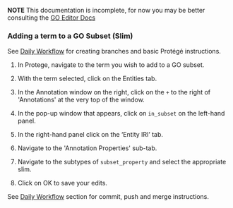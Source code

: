 **NOTE** This documentation is incomplete, for now you may be better consulting the [GO Editor Docs](https://wiki.geneontology.org/index.php/Ontology_Editing_Guide)

### Adding a term to a GO Subset (Slim)

See [Daily Workflow](http://ontology-development-kit.readthedocs.io/en/latest/index.html#daily-workflow) for creating branches and basic Protégé instructions. 

1. In Protege, navigate to the term you wish to add to a GO subset.

2.	With the term selected, click on the Entities tab.

3.	In the Annotation window on the right, click on the ```+``` to the right of 'Annotations' at the very top of the window.

4.	In the pop-up window that appears, click on ```in_subset``` on the left-hand panel. 

5.	In the right-hand panel click on the ‘Entity IRI’ tab. 

6. Navigate to the 'Annotation Properties' sub-tab.

7.	Navigate to the subtypes of ```subset_property``` and select the appropriate slim.

8.	Click on OK to save your edits.

 
See [Daily Workflow](http://ontology-development-kit.readthedocs.io/en/latest/index.html#daily-workflow) section for commit, push and merge instructions. 
